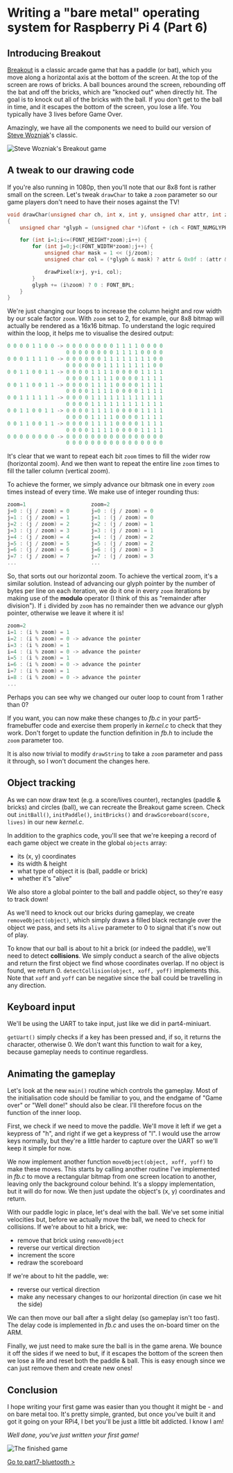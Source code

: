 Writing a "bare metal" operating system for Raspberry Pi 4 (Part 6)
===================================================================

Introducing Breakout
--------------------

[Breakout](https://www.gameinformer.com/b/features/archive/2015/10/09/how-steve-wozniak-s-breakout-defined-apple-s-future.aspx) is a classic arcade game that has a paddle (or bat), which you move along a horizontal axis at the bottom of the screen. At the top of the screen are rows of bricks. A ball bounces around the screen, rebounding off the bat and off the bricks, which are "knocked out" when directly hit. The goal is to knock out all of the bricks with the ball. If you don't get to the ball in time, and it escapes the bottom of the screen, you lose a life. You typically have 3 lives before Game Over.

Amazingly, we have all the components we need to build our version of [Steve Wozniak](https://en.wikipedia.org/wiki/Steve_Wozniak)'s classic.

![Steve Wozniak's Breakout game](images/6-breakout-wozniak.jpg)

A tweak to our drawing code
---------------------------

If you're also running in 1080p, then you'll note that our 8x8 font is rather small on the screen. Let's tweak `drawChar` to take a `zoom` parameter so our game players don't need to have their noses against the TV!

```c
void drawChar(unsigned char ch, int x, int y, unsigned char attr, int zoom)
{
    unsigned char *glyph = (unsigned char *)&font + (ch < FONT_NUMGLYPHS ? ch : 0) * FONT_BPG;

    for (int i=1;i<=(FONT_HEIGHT*zoom);i++) {
        for (int j=0;j<(FONT_WIDTH*zoom);j++) {
            unsigned char mask = 1 << (j/zoom);
            unsigned char col = (*glyph & mask) ? attr & 0x0f : (attr & 0xf0) >> 4;

            drawPixel(x+j, y+i, col);
        }
        glyph += (i%zoom) ? 0 : FONT_BPL;
    }
}
```

We're just changing our loops to increase the column height and row width by our scale factor `zoom`. With `zoom` set to 2, for example, our 8x8 bitmap will actually be rendered as a 16x16 bitmap. To understand the logic required within the loop, it helps me to visualise the desired output:

```c
0 0 0 0 1 1 0 0 -> 0 0 0 0 0 0 0 0 1 1 1 1 0 0 0 0 
                   0 0 0 0 0 0 0 0 1 1 1 1 0 0 0 0 
0 0 0 1 1 1 1 0 -> 0 0 0 0 0 0 1 1 1 1 1 1 1 1 0 0 
                   0 0 0 0 0 0 1 1 1 1 1 1 1 1 0 0 
0 0 1 1 0 0 1 1 -> 0 0 0 0 1 1 1 1 0 0 0 0 1 1 1 1 
                   0 0 0 0 1 1 1 1 0 0 0 0 1 1 1 1 
0 0 1 1 0 0 1 1 -> 0 0 0 0 1 1 1 1 0 0 0 0 1 1 1 1 
                   0 0 0 0 1 1 1 1 0 0 0 0 1 1 1 1 
0 0 1 1 1 1 1 1 -> 0 0 0 0 1 1 1 1 1 1 1 1 1 1 1 1
                   0 0 0 0 1 1 1 1 1 1 1 1 1 1 1 1
0 0 1 1 0 0 1 1 -> 0 0 0 0 1 1 1 1 0 0 0 0 1 1 1 1  
                   0 0 0 0 1 1 1 1 0 0 0 0 1 1 1 1  
0 0 1 1 0 0 1 1 -> 0 0 0 0 1 1 1 1 0 0 0 0 1 1 1 1  
                   0 0 0 0 1 1 1 1 0 0 0 0 1 1 1 1  
0 0 0 0 0 0 0 0 -> 0 0 0 0 0 0 0 0 0 0 0 0 0 0 0 0 
                   0 0 0 0 0 0 0 0 0 0 0 0 0 0 0 0 
```

It's clear that we want to repeat each bit `zoom` times to fill the wider row (horizontal zoom). And we then want to repeat the entire line `zoom` times to fill the taller column (vertical zoom).

To achieve the former, we simply advance our bitmask one in every `zoom` times instead of every time. We make use of integer rounding thus:

```c
zoom=1                     zoom=2
j=0 : (j / zoom) = 0       j=0 : (j / zoom) = 0
j=1 : (j / zoom) = 1       j=1 : (j / zoom) = 0
j=2 : (j / zoom) = 2       j=2 : (j / zoom) = 1
j=3 : (j / zoom) = 3       j=3 : (j / zoom) = 1
j=4 : (j / zoom) = 4       j=4 : (j / zoom) = 2
j=5 : (j / zoom) = 5       j=5 : (j / zoom) = 2
j=6 : (j / zoom) = 6       j=6 : (j / zoom) = 3
j=7 : (j / zoom) = 7       j=7 : (j / zoom) = 3
...                        ...
```

So, that sorts out our horizontal zoom. To achieve the vertical zoom, it's a similar solution. Instead of advancing our glyph pointer by the number of bytes per line on each iteration, we do it one in every `zoom` iterations by making use of the **modulo** operator (I think of this as "remainder after division"). If `i` divided by `zoom` has no remainder then we advance our glyph pointer, otherwise we leave it where it is!

```c
zoom=2
i=1 : (i % zoom) = 1
i=2 : (i % zoom) = 0 -> advance the pointer 
i=3 : (i % zoom) = 1
i=4 : (i % zoom) = 0 -> advance the pointer
i=5 : (i % zoom) = 1
i=6 : (i % zoom) = 0 -> advance the pointer
i=7 : (i % zoom) = 1
i=8 : (i % zoom) = 0 -> advance the pointer
...
```

Perhaps you can see why we changed our outer loop to count from 1 rather than 0?

If you want, you can now make these changes to _fb.c_ in your part5-framebuffer code and exercise them properly in _kernel.c_ to check that they work. Don't forget to update the function definition in _fb.h_ to include the `zoom` parameter too.

It is also now trivial to modify `drawString` to take a `zoom` parameter and pass it through, so I won't document the changes here.

Object tracking
---------------

As we can now draw text (e.g. a score/lives counter), rectangles (paddle & bricks) and circles (ball), we can recreate the Breakout game screen. Check out `initBall()`, `initPaddle()`, `initBricks()` and `drawScoreboard(score, lives)` in our new _kernel.c_.

In addition to the graphics code, you'll see that we're keeping a record of each game object we create in the global `objects` array:

 * its (x, y) coordinates
 * its width & height
 * what type of object it is (ball, paddle or brick)
 * whether it's "alive"

We also store a global pointer to the ball and paddle object, so they're easy to track down!

As we'll need to knock out our bricks during gameplay, we create `removeObject(object)`, which simply draws a filled black rectangle over the object we pass, and sets its `alive` parameter to 0 to signal that it's now out of play.

To know that our ball is about to hit a brick (or indeed the paddle), we'll need to detect **collisions**. We simply conduct a search of the alive objects and return the first object we find whose coordinates overlap. If no object is found, we return 0. `detectCollision(object, xoff, yoff)` implements this. Note that `xoff` and `yoff` can be negative since the ball could be travelling in any direction.

Keyboard input
--------------

We'll be using the UART to take input, just like we did in part4-miniuart.

`getUart()` simply checks if a key has been pressed and, if so, it returns the character, otherwise 0. We don't want this function to wait for a key, because gameplay needs to continue regardless.

Animating the gameplay
----------------------

Let's look at the new `main()` routine which controls the gameplay. Most of the initialisation code should be familiar to you, and the endgame of "Game over" or "Well done!" should also be clear. I'll therefore focus on the function of the inner loop.

First, we check if we need to move the paddle. We'll move it left if we get a keypress of "h", and right if we get a keypress of "l". I would use the arrow keys normally, but they're a little harder to capture over the UART so we'll keep it simple for now.

We now implement another function `moveObject(object, xoff, yoff)` to make these moves. This starts by calling another routine I've implemented in _fb.c_ to move a rectangular bitmap from one screen location to another, leaving only the background colour behind. It's a sloppy implementation, but it will do for now. We then just update the object's (x, y) coordinates and return.

With our paddle logic in place, let's deal with the ball. We've set some initial velocities but, before we actually move the ball, we need to check for collisions. If we're about to hit a brick, we:

 * remove that brick using `removeObject`
 * reverse our vertical direction
 * increment the score 
 * redraw the scoreboard

If we're about to hit the paddle, we:

 * reverse our vertical direction 
 * make any necessary changes to our horizontal direction (in case we hit the side)

We can then move our ball after a slight delay (so gameplay isn't too fast). The delay code is implemented in _fb.c_ and uses the on-board timer on the ARM.

Finally, we just need to make sure the ball is in the game arena. We bounce it off the sides if we need to but, if it escapes the bottom of the screen then we lose a life and reset both the paddle & ball. This is easy enough since we can just remove them and create new ones!

Conclusion
----------

I hope writing your first game was easier than you thought it might be - and on bare metal too. It's pretty simple, granted, but once you've built it and got it going on your RPi4, I bet you'll be just a little bit addicted. I know I am!

_Well done, you've just written your first game!_

![The finished game](images/6-breakout-thefinishedgame.jpg)

[Go to part7-bluetooth >](../part7-bluetooth)
